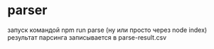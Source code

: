 # parser
запуск командой npm run parse (ну или просто через node index)
результат парсинга записывается в parse-result.csv